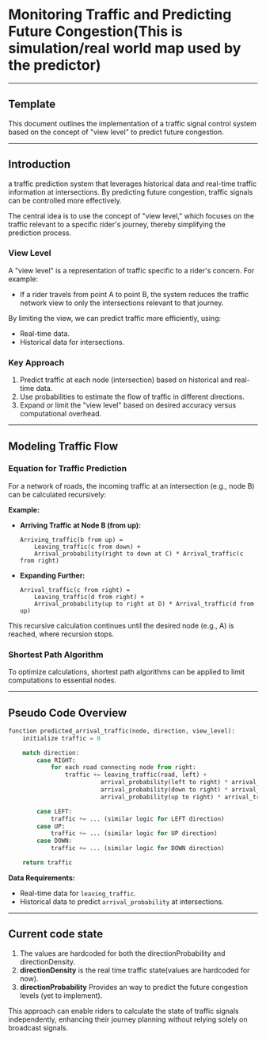 # Monitoring Traffic and Predicting Future Congestion(This is simulation/real world map used by the predictor)

---

## **Template**
This document outlines the implementation of a traffic signal control system based on the concept of "view level" to predict future congestion.

---

## **Introduction**
 a traffic prediction system that leverages historical data and real-time traffic information at intersections. By predicting future congestion, traffic signals can be controlled more effectively.

The central idea is to use the concept of "view level," which focuses on the traffic relevant to a specific rider's journey, thereby simplifying the prediction process.

### **View Level**
A "view level" is a representation of traffic specific to a rider's concern. For example:
- If a rider travels from point A to point B, the system reduces the traffic network view to only the intersections relevant to that journey.

By limiting the view, we can predict traffic more efficiently, using:
- Real-time data.
- Historical data for intersections.

### **Key Approach**
1. Predict traffic at each node (intersection) based on historical and real-time data.
2. Use probabilities to estimate the flow of traffic in different directions.
3. Expand or limit the "view level" based on desired accuracy versus computational overhead.

---

## **Modeling Traffic Flow**

### **Equation for Traffic Prediction**
For a network of roads, the incoming traffic at an intersection (e.g., node B) can be calculated recursively:

**Example:**
- **Arriving Traffic at Node B (from up):**
    ```
    Arriving_traffic(b from up) =
        Leaving_traffic(c from down) +
        Arrival_probability(right to down at C) * Arrival_traffic(c from right)
    ```

- **Expanding Further:**
    ```
    Arrival_traffic(c from right) =
        Leaving_traffic(d from right) +
        Arrival_probability(up to right at D) * Arrival_traffic(d from up)
    ```

This recursive calculation continues until the desired node (e.g., A) is reached, where recursion stops.

### **Shortest Path Algorithm**
To optimize calculations, shortest path algorithms can be applied to limit computations to essential nodes.

---

## **Pseudo Code Overview**
```python
function predicted_arrival_traffic(node, direction, view_level):
    initialize traffic = 0

    match direction:
        case RIGHT:
            for each road connecting node from right:
                traffic += leaving_traffic(road, left) +
                          arrival_probability(left to right) * arrival_traffic(road, left, view_level) +
                          arrival_probability(down to right) * arrival_traffic(road, down, view_level) +
                          arrival_probability(up to right) * arrival_traffic(road, up, view_level)

        case LEFT:
            traffic += ... (similar logic for LEFT direction)
        case UP:
            traffic += ... (similar logic for UP direction)
        case DOWN:
            traffic += ... (similar logic for DOWN direction)

    return traffic
```

**Data Requirements:**
- Real-time data for `leaving_traffic`.
- Historical data to predict `arrival_probability` at intersections.

---

## **Current code state**

1. The values are hardcoded for both the directionProbability and directionDensity.
2. **directionDensity** is the real time traffic state(values are hardcoded for now).
3. **directionProbability** Provides an way to predict the future congestion levels (yet to implement).

This approach can enable riders to calculate the state of traffic signals independently, enhancing their journey planning without relying solely on broadcast signals.


